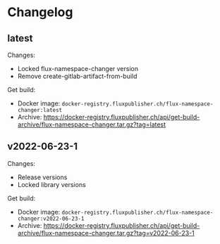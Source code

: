 # Changelog

## latest

Changes:

- Locked flux-namespace-changer version
- Remove create-gitlab-artifact-from-build

Get build:

- Docker image: `docker-registry.fluxpublisher.ch/flux-namespace-changer:latest`
- Archive: https://docker-registry.fluxpublisher.ch/api/get-build-archive/flux-namespace-changer.tar.gz?tag=latest

## v2022-06-23-1

Changes:

- Release versions
- Locked library versions

Get build:

- Docker image: `docker-registry.fluxpublisher.ch/flux-namespace-changer:v2022-06-23-1`
- Archive: https://docker-registry.fluxpublisher.ch/api/get-build-archive/flux-namespace-changer.tar.gz?tag=v2022-06-23-1
